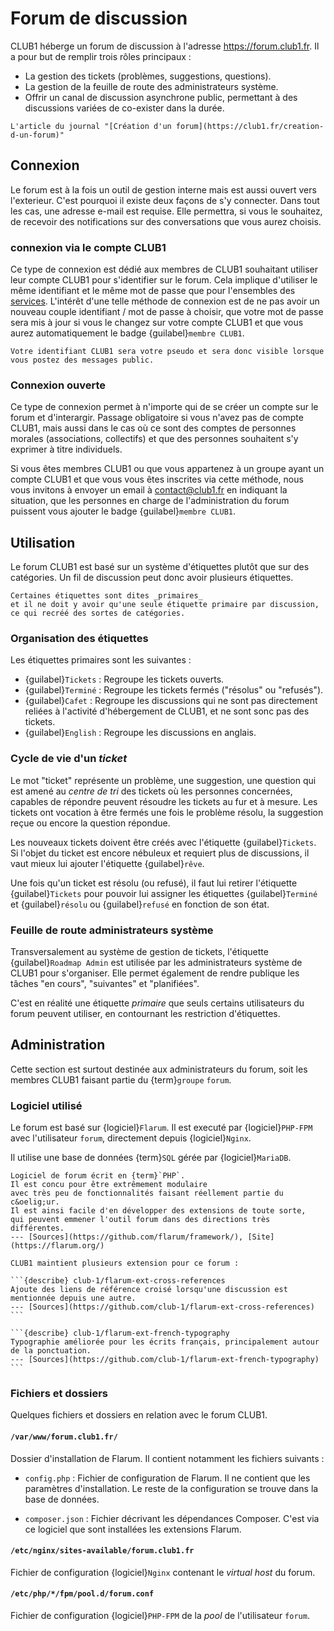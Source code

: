 Forum de discussion
===================

CLUB1 héberge un forum de discussion à l'adresse <https://forum.club1.fr>.
Il a pour but de remplir trois rôles principaux :

- La gestion des tickets (problèmes, suggestions, questions).
- La gestion de la feuille de route des administrateurs système.
- Offrir un canal de discussion asynchrone public,
  permettant à des discussions variées de co-exister dans la durée.

```{admonition} Voir aussi
L'article du journal "[Création d'un forum](https://club1.fr/creation-d-un-forum)"
```

Connexion
---------

Le forum est à la fois un outil de gestion interne mais est aussi ouvert vers l'exterieur.
C'est pourquoi il existe deux façons de s'y connecter. Dans tout les cas, une adresse e-mail est requise.
Elle permettra, si vous le souhaitez, de recevoir des notifications sur des conversations que vous aurez choisis.

### connexion via le compte CLUB1

Ce type de connexion est dédié aux membres de CLUB1 souhaitant utiliser leur compte CLUB1 pour s'identifier sur le forum.
Cela implique d'utiliser le même identifiant et le même mot de passe
que pour l'ensembles des [services](/services-membres.md).
L'intérêt d'une telle méthode de connexion est de ne pas avoir un nouveau couple identifiant / mot de passe à choisir,
que votre mot de passe sera mis à jour si vous le changez sur votre compte CLUB1
et que vous aurez automatiquement le badge {guilabel}`membre CLUB1`.

```{warning}
Votre identifiant CLUB1 sera votre pseudo et sera donc visible lorsque vous postez des messages public.
```

### Connexion ouverte

Ce type de connexion permet à n'importe qui de se créer un compte sur le forum et d'interargir.
Passage obligatoire si vous n'avez pas de compte CLUB1,
mais aussi dans le cas où ce sont des comptes de personnes morales (associations, collectifs)
et que des personnes souhaitent s'y exprimer à titre individuels.

Si vous êtes membres CLUB1 ou que vous appartenez à un groupe ayant un compte CLUB1
et que vous vous êtes inscrites via cette méthode,
nous vous invitons à envoyer un email à <contact@club1.fr> en indiquant la situation,
que les personnes en charge de l'administration du forum puissent vous ajouter le badge {guilabel}`membre CLUB1`.


Utilisation
-----------

Le forum CLUB1 est basé sur un système d'étiquettes plutôt que sur des catégories.
Un fil de discussion peut donc avoir plusieurs étiquettes.

```{important}
Certaines étiquettes sont dites _primaires_
et il ne doit y avoir qu'une seule étiquette primaire par discussion,
ce qui recréé des sortes de catégories.
```

### Organisation des étiquettes

Les étiquettes primaires sont les suivantes :

- {guilabel}`Tickets` : Regroupe les tickets ouverts.
- {guilabel}`Terminé` : Regroupe les tickets fermés ("résolus" ou "refusés").
- {guilabel}`Cafet` : Regroupe les discussions qui ne sont pas directement reliées à l'activité d'hébergement de CLUB1,
  et ne sont sonc pas des tickets.
- {guilabel}`English` : Regroupe les discussions en anglais.


### Cycle de vie d'un _ticket_

Le mot "ticket" représente un problème, une suggestion, une question qui est amené au _centre de tri_ des tickets
où les personnes concernées, capables de répondre peuvent résoudre les tickets au fur et à mesure.
Les tickets ont vocation à être fermés une fois le problème résolu, la suggestion reçue ou encore la question répondue.

Les nouveaux tickets doivent être créés avec l'étiquette {guilabel}`Tickets`.
Si l'objet du ticket est encore nébuleux et requiert plus de discussions,
il vaut mieux lui ajouter l'étiquette {guilabel}`rêve`.

Une fois qu'un ticket est résolu (ou refusé),
il faut lui retirer l'étiquette {guilabel}`Tickets`
pour pouvoir lui assigner les étiquettes {guilabel}`Terminé` et {guilabel}`résolu` ou {guilabel}`refusé` en fonction de son état.

### Feuille de route administrateurs système

Transversalement au système de gestion de tickets,
l'étiquette {guilabel}`Roadmap Admin` est utilisée par les administrateurs système de CLUB1 pour s'organiser.
Elle permet également de rendre publique les tâches "en cours", "suivantes" et "planifiées".

C'est en réalité une étiquette _primaire_ que seuls certains utilisateurs du forum peuvent utiliser,
en contournant les restriction d'étiquettes.


Administration
--------------

Cette section est surtout destinée aux administrateurs du forum,
soit les membres CLUB1 faisant partie du {term}`groupe` `forum`.

### Logiciel utilisé

Le forum est basé sur {logiciel}`Flarum`.
Il est executé par {logiciel}`PHP-FPM` avec l'utilisateur `forum`,
directement depuis {logiciel}`Nginx`.

Il utilise une base de données {term}`SQL` gérée par {logiciel}`MariaDB`.

````{logiciel} Flarum
Logiciel de forum écrit en {term}`PHP`.
Il est concu pour être extrêmement modulaire
avec très peu de fonctionnalités faisant réellement partie du c&oelig;ur.
Il est ainsi facile d'en développer des extensions de toute sorte,
qui peuvent emmener l'outil forum dans des directions très différentes.
--- [Sources](https://github.com/flarum/framework/), [Site](https://flarum.org/)

CLUB1 maintient plusieurs extension pour ce forum :

```{describe} club-1/flarum-ext-cross-references
Ajoute des liens de référence croisé lorsqu'une discussion est mentionnée depuis une autre.
--- [Sources](https://github.com/club-1/flarum-ext-cross-references)
```

```{describe} club-1/flarum-ext-french-typography
Typographie améliorée pour les écrits français, principalement autour de la ponctuation.
--- [Sources](https://github.com/club-1/flarum-ext-french-typography)
```

````

### Fichiers et dossiers

Quelques fichiers et dossiers en relation avec le forum CLUB1.

#### `/var/www/forum.club1.fr/`

Dossier d'installation de Flarum.
Il contient notamment les fichiers suivants :

- `config.php` : Fichier de configuration de Flarum.
  Il ne contient que les paramètres d'installation.
  Le reste de la configuration se trouve dans la base de données.

- `composer.json` : Fichier décrivant les dépendances Composer.
  C'est via ce logiciel que sont installées les extensions Flarum.

#### `/etc/nginx/sites-available/forum.club1.fr`

Fichier de configuration {logiciel}`Nginx` contenant le _virtual host_ du forum.


#### `/etc/php/*/fpm/pool.d/forum.conf`

Fichier de configuration {logiciel}`PHP-FPM` de la _pool_ de l'utilisateur `forum`.


